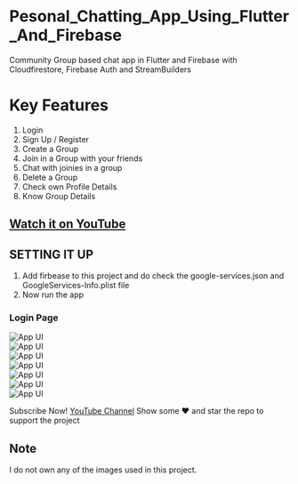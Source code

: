 # Pesonal_Chatting_App_Using_Flutter_And_Firebase
Community Group based chat app in Flutter and Firebase with Cloudfirestore, Firebase Auth and StreamBuilders

# Key Features
1. Login
2. Sign Up / Register
3. Create a Group
4. Join in a Group with your friends
5. Chat with joinies in a group
6. Delete a Group
7. Check own Profile Details
8. Know Group Details 

## [Watch it on YouTube](https://youtube.com/@TechyVishwajeet)
 
 ## SETTING IT UP
 1. Add firbease to this project and do check the google-services.json and GoogleServices-Info.plist file
 2. Now run the app
 
### Login Page
![App UI](./mages/chatapp.png) <br>
![App UI](./mages/chatapp.png) <br>
![App UI](./mages/chatapp.png) <br>
![App UI](./mages/chatapp.png) <br>
![App UI](./mages/chatapp.png) <br>
![App UI](./mages/chatapp.png) <br>
![App UI](./mages/chatapp.png) <br>
 
Subscribe Now! <a href="https://youtube.com/@TechyVishwajeet">YouTube Channel</a>
Show some :heart: and star the repo to support the project


<h3></h3>
 

## Note
 I do not own any of the images used in this project.